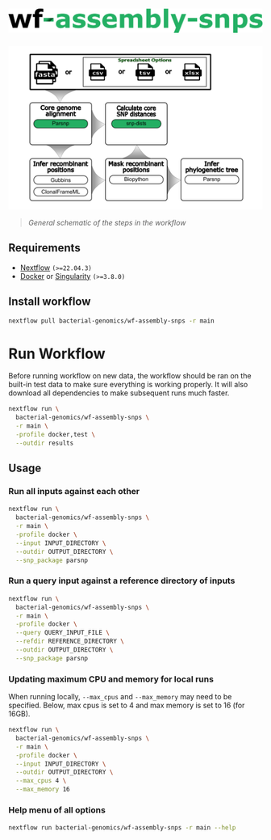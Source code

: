 <h1>
  <picture>
    <source media="(prefers-color-scheme: dark)" srcset="images/wf-assembly-snps_logo_dark.png">
    <img alt="bacterial-genomics/wf-assembly-snps" src="images/wf-assembly-snps_logo_light.png">
  </picture>
</h1>

![workflow](images/wf-assembly-snps_workflow.png)

> _General schematic of the steps in the workflow_

## Requirements

- [Nextflow](https://www.nextflow.io/docs/latest/getstarted.html#installation) `(>=22.04.3)`
- [Docker](https://docs.docker.com/engine/installation/) or [Singularity](https://www.sylabs.io/guides/3.0/user-guide/) `(>=3.8.0)`

## Install workflow

```bash
nextflow pull bacterial-genomics/wf-assembly-snps -r main
```

# Run Workflow

Before running workflow on new data, the workflow should be ran on the built-in test data to make sure everything is working properly. It will also download all dependencies to make subsequent runs much faster.

```bash
nextflow run \
  bacterial-genomics/wf-assembly-snps \
  -r main \
  -profile docker,test \
  --outdir results
```

## Usage

### Run all inputs against each other

```bash
nextflow run \
  bacterial-genomics/wf-assembly-snps \
  -r main \
  -profile docker \
  --input INPUT_DIRECTORY \
  --outdir OUTPUT_DIRECTORY \
  --snp_package parsnp
```

### Run a query input against a reference directory of inputs

```bash
nextflow run \
  bacterial-genomics/wf-assembly-snps \
  -r main \
  -profile docker \
  --query QUERY_INPUT_FILE \
  --refdir REFERENCE_DIRECTORY \
  --outdir OUTPUT_DIRECTORY \
  --snp_package parsnp
```

### Updating maximum CPU and memory for local runs

When running locally, `--max_cpus` and `--max_memory` may need to be specified. Below, max cpus is set to 4 and max memory is set to 16 (for 16GB).

```bash
nextflow run \
  bacterial-genomics/wf-assembly-snps \
  -r main \
  -profile docker \
  --input INPUT_DIRECTORY \
  --outdir OUTPUT_DIRECTORY \
  --max_cpus 4 \
  --max_memory 16
```

### Help menu of all options

```bash
nextflow run bacterial-genomics/wf-assembly-snps -r main --help
```
